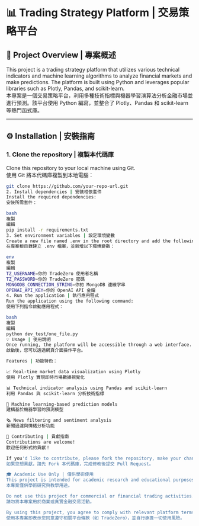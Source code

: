 ﻿
# 📊 Trading Strategy Platform | 交易策略平台

## 🧾 Project Overview | 專案概述

This project is a trading strategy platform that utilizes various technical indicators and machine learning algorithms to analyze financial markets and make predictions. The platform is built using Python and leverages popular libraries such as Plotly, Pandas, and scikit-learn.  
本專案是一個交易策略平台，利用多種技術指標與機器學習演算法分析金融市場並進行預測。該平台使用 Python 編寫，並整合了 Plotly、Pandas 和 scikit-learn 等熱門函式庫。

---

## ⚙️ Installation | 安裝指南

### 1. Clone the repository | 複製本代碼庫

Clone this repository to your local machine using Git.  
使用 Git 將本代碼庫複製到本地電腦：
```bash
git clone https://github.com/your-repo-url.git
2. Install dependencies | 安裝相依套件
Install the required dependencies:
安裝所需套件：

bash
複製
編輯
pip install -r requirements.txt
3. Set environment variables | 設定環境變數
Create a new file named .env in the root directory and add the following:
在專案根目錄建立 .env 檔案，並新增以下環境變數：

env
複製
編輯
TZ_USERNAME=你的 TradeZero 使用者名稱
TZ_PASSWORD=你的 TradeZero 密碼
MONGODB_CONNECTION_STRING=你的 MongoDB 連線字串
OPENAI_API_KEY=你的 OpenAI API 金鑰
4. Run the application | 執行應用程式
Run the application using the following command:
使用下列指令啟動應用程式：

bash
複製
編輯
python dev_test/one_file.py
💡 Usage | 使用說明
Once running, the platform will be accessible through a web interface.
啟動後，您可以透過網頁介面操作平台。

Features | 功能特色：

📈 Real-time market data visualization using Plotly
使用 Plotly 實現即時市場數據視覺化

📊 Technical indicator analysis using Pandas and scikit-learn
利用 Pandas 與 scikit-learn 分析技術指標

🤖 Machine learning-based prediction models
建構基於機器學習的預測模型

🗞 News filtering and sentiment analysis
新聞過濾與情緒分析功能

🤝 Contributing | 貢獻指南
Contributions are welcome!
歡迎任何形式的貢獻！

If you'd like to contribute, please fork the repository, make your changes, and submit a pull request.
如果您想貢獻，請先 Fork 本代碼庫，完成修改後提交 Pull Request。

🎓 Academic Use Only | 僅供學術使用
This project is intended for academic research and educational purposes only.
本專案僅供學術研究與教學用途。

Do not use this project for commercial or financial trading activities.
請勿將本專案用於商業或真實金融交易活動。

By using this project, you agree to comply with relevant platform terms (e.g. TradeZero) and assume all responsibility for usage outcomes.
使用本專案即表示您同意遵守相關平台條款（如 TradeZero），並自行承擔一切使用風險。
